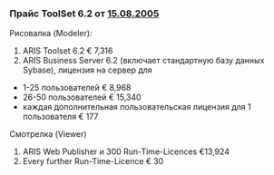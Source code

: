 ### Прайс ToolSet 6.2 от [15.08.2005](https://t-asu.ru/images/page41/prajs_2005_08_15.pdf)  
Рисовалка (Modeler):
1. ARIS Toolset 6.2     € 7,316
2. ARIS Business Server 6.2 (включает стандартную базу данных Sybase), лицензия на сервер для 
- 1-25 пользователей   € 8,968
- 26-50 пользователей  € 15,340
- каждая дополнительная пользовательская лицензия для 1 пользователя € 177 

Смотрелка (Viewer)  
1. ARIS Web Publisher и 300 Run-Time-Licences  €13,924
2. Every further Run-Time-Licence   € 30
